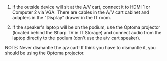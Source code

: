 1. If the outside device will sit at the A/V cart, connect it to HDMI 1 or Computer 2 via VGA. There are cables in the A/V cart cabinet and adapters in the "Display" drawer in the IT room. 

2. If the speaker's laptop will be on the podium, use the Optoma projector (located behind the Sharp TV in IT Storage) and connect audio from the laptop directly to the podium (don't use the a/v cart speaker).

NOTE: Never dismantle the a/v cart! If think you have to dismantle it, you should be using the Optoma projector. 
